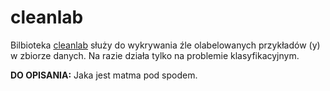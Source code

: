# cleanlab
Bilbioteka [cleanlab](https://github.com/cleanlab/cleanlab) służy do wykrywania źle olabelowanych przykładów (y) w zbiorze danych. Na razie działa tylko na problemie klasyfikacyjnym.

**DO OPISANIA:**
Jaka jest matma pod spodem.